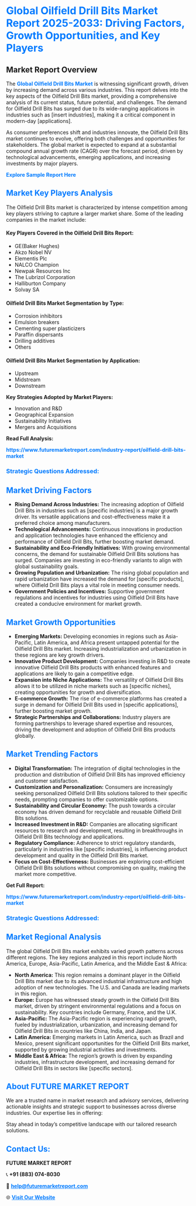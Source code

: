 <h1 style="color: #007BFF;">Global Oilfield Drill Bits Market Report 2025-2033: Driving Factors, Growth Opportunities, and Key Players</h1>

<section id="overview">
<h2>Market Report Overview</h2>
<p>The <a href="https://www.futuremarketreport.com/industry-report/oilfield-drill-bits-market" style="color: #007BFF; text-decoration: none;"><strong>Global Oilfield Drill Bits Market</strong></a> is witnessing significant growth, driven by increasing demand across various industries. This report delves into the key aspects of the Oilfield Drill Bits market, providing a comprehensive analysis of its current status, future potential, and challenges. The demand for Oilfield Drill Bits has surged due to its wide-ranging applications in industries such as [insert industries], making it a critical component in modern-day [applications].</p>
<p>As consumer preferences shift and industries innovate, the Oilfield Drill Bits market continues to evolve, offering both challenges and opportunities for stakeholders. The global market is expected to expand at a substantial compound annual growth rate (CAGR) over the forecast period, driven by technological advancements, emerging applications, and increasing investments by major players.</p>
</section>

<section id="overview">
<p><a href="https://www.futuremarketreport.com/request-sample/reportId=37544" style="color: #007BFF; text-decoration: none;"><strong>Explore Sample Report Here</strong></a></p>
</section>

<section id="key-players">
<h2 style="color: #007BFF;">Market Key Players Analysis</h2>
<p>The Oilfield Drill Bits market is characterized by intense competition among key players striving to capture a larger market share. Some of the leading companies in the market include:</p>
<h4>Key Players Covered in the Oilfield Drill Bits Report:</h4>
<ul><li>GE(Baker Hughes)</li><li>Akzo Nobel NV</li><li>Elementis Plc</li><li>NALCO Champion</li><li>Newpak Resources Inc</li><li>The Lubrizol Corporation</li><li>Halliburton Company</li><li>Solvay SA</li></ul>
<h4>Oilfield Drill Bits Market Segmentation by Type:</h4>
<ul><li>Corrosion inhibitors</li><li>Emulsion breakers</li><li>Cementing super plasticizers</li><li>Paraffin dispersants</li><li>Drilling additives</li><li>Others</li></ul>

<h4>Oilfield Drill Bits Market Segmentation by Application:</h4>
<ul><li>Upstream</li><li>Midstream</li><li>Downstream</li></ul>
<p><strong>Key Strategies Adopted by Market Players:</strong></p>
<ul>
<li>Innovation and R&D</li>
<li>Geographical Expansion</li>
<li>Sustainability Initiatives</li>
<li>Mergers and Acquisitions</li>
</ul>
</section>

<section>
<p><strong>Read Full Analysis: </strong></p><a href="https://www.futuremarketreport.com/industry-report/oilfield-drill-bits-market" style="color: #007BFF; text-decoration: none;"><strong>https://www.futuremarketreport.com/industry-report/oilfield-drill-bits-market</strong></a>
<h3 style="color: #007BFF;">Strategic Questions Addressed:</h3>
</section>

<section id="driving-factors">
<h2 style="color: #007BFF;">Market Driving Factors</h2>
<ul>
<li><strong>Rising Demand Across Industries:</strong> The increasing adoption of Oilfield Drill Bits in industries such as [specific industries] is a major growth driver. Its versatile applications and cost-effectiveness make it a preferred choice among manufacturers.</li>
<li><strong>Technological Advancements:</strong> Continuous innovations in production and application technologies have enhanced the efficiency and performance of Oilfield Drill Bits, further boosting market demand.</li>
<li><strong>Sustainability and Eco-Friendly Initiatives:</strong> With growing environmental concerns, the demand for sustainable Oilfield Drill Bits solutions has surged. Companies are investing in eco-friendly variants to align with global sustainability goals.</li>
<li><strong>Growing Population and Urbanization:</strong> The rising global population and rapid urbanization have increased the demand for [specific products], where Oilfield Drill Bits plays a vital role in meeting consumer needs.</li>
<li><strong>Government Policies and Incentives:</strong> Supportive government regulations and incentives for industries using Oilfield Drill Bits have created a conducive environment for market growth.</li>
</ul>
</section>

<section id="growth-opportunities">
<h2 style="color: #007BFF;">Market Growth Opportunities</h2>
<ul>
<li><strong>Emerging Markets:</strong> Developing economies in regions such as Asia-Pacific, Latin America, and Africa present untapped potential for the Oilfield Drill Bits market. Increasing industrialization and urbanization in these regions are key growth drivers.</li>
<li><strong>Innovative Product Development:</strong> Companies investing in R&D to create innovative Oilfield Drill Bits products with enhanced features and applications are likely to gain a competitive edge.</li>
<li><strong>Expansion into Niche Applications:</strong> The versatility of Oilfield Drill Bits allows it to be utilized in niche markets such as [specific niches], creating opportunities for growth and diversification.</li>
<li><strong>E-commerce Growth:</strong> The rise of e-commerce platforms has created a surge in demand for Oilfield Drill Bits used in [specific applications], further boosting market growth.</li>
<li><strong>Strategic Partnerships and Collaborations:</strong> Industry players are forming partnerships to leverage shared expertise and resources, driving the development and adoption of Oilfield Drill Bits products globally.</li>
</ul>
</section>

<section id="trending-factors">
<h2 style="color: #007BFF;">Market Trending Factors</h2>
<ul>
<li><strong>Digital Transformation:</strong> The integration of digital technologies in the production and distribution of Oilfield Drill Bits has improved efficiency and customer satisfaction.</li>
<li><strong>Customization and Personalization:</strong> Consumers are increasingly seeking personalized Oilfield Drill Bits solutions tailored to their specific needs, prompting companies to offer customizable options.</li>
<li><strong>Sustainability and Circular Economy:</strong> The push towards a circular economy has driven demand for recyclable and reusable Oilfield Drill Bits solutions.</li>
<li><strong>Increased Investment in R&D:</strong> Companies are allocating significant resources to research and development, resulting in breakthroughs in Oilfield Drill Bits technology and applications.</li>
<li><strong>Regulatory Compliance:</strong> Adherence to strict regulatory standards, particularly in industries like [specific industries], is influencing product development and quality in the Oilfield Drill Bits market.</li>
<li><strong>Focus on Cost-Effectiveness:</strong> Businesses are exploring cost-efficient Oilfield Drill Bits solutions without compromising on quality, making the market more competitive.</li>
</ul>
</section>

<section>
<p><strong>Get Full Report: </strong></p><a href="https://www.futuremarketreport.com/industry-report/oilfield-drill-bits-market" style="color: #007BFF; text-decoration: none;"><strong>https://www.futuremarketreport.com/industry-report/oilfield-drill-bits-market</strong></a>
<h3 style="color: #007BFF;">Strategic Questions Addressed:</h3>
</section>


<section id="regional-analysis">
<h2 style="color: #007BFF;">Market Regional Analysis</h2>
<p>The global Oilfield Drill Bits market exhibits varied growth patterns across different regions. The key regions analyzed in this report include North America, Europe, Asia-Pacific, Latin America, and the Middle East & Africa:</p>
<ul>
<li><strong>North America:</strong> This region remains a dominant player in the Oilfield Drill Bits market due to its advanced industrial infrastructure and high adoption of new technologies. The U.S. and Canada are leading markets in this region.</li>
<li><strong>Europe:</strong> Europe has witnessed steady growth in the Oilfield Drill Bits market, driven by stringent environmental regulations and a focus on sustainability. Key countries include Germany, France, and the U.K.</li>
<li><strong>Asia-Pacific:</strong> The Asia-Pacific region is experiencing rapid growth, fueled by industrialization, urbanization, and increasing demand for Oilfield Drill Bits in countries like China, India, and Japan.</li>
<li><strong>Latin America:</strong> Emerging markets in Latin America, such as Brazil and Mexico, present significant opportunities for the Oilfield Drill Bits market, supported by growing industrial activities and investments.</li>
<li><strong>Middle East & Africa:</strong> The region’s growth is driven by expanding industries, infrastructure development, and increasing demand for Oilfield Drill Bits in sectors like [specific sectors].</li>
</ul>
</section>

<footer>
<h2 style="color: #007BFF;">About FUTURE MARKET REPORT</h2>
<p>We are a trusted name in market research and advisory services, delivering actionable insights and strategic support to businesses across diverse industries. Our expertise lies in offering:</p>

<p>Stay ahead in today’s competitive landscape with our tailored research solutions.</p>

<h2 style="color: #007BFF;">Contact Us:</h2>
<p><strong>FUTURE MARKET REPORT</strong></p>
<p>📞 <strong>+91 (883) 074-8030</strong></p>
<p>📧 <strong><a href="mailto:help@futuremarketreport.com" style="color: #007BFF;">help@futuremarketreport.com</a></strong></p>
<p>🌐 <strong><a href="https://www.futuremarketreport.com/" style="color: #007BFF;">Visit Our Website</a></strong></p>
</footer>